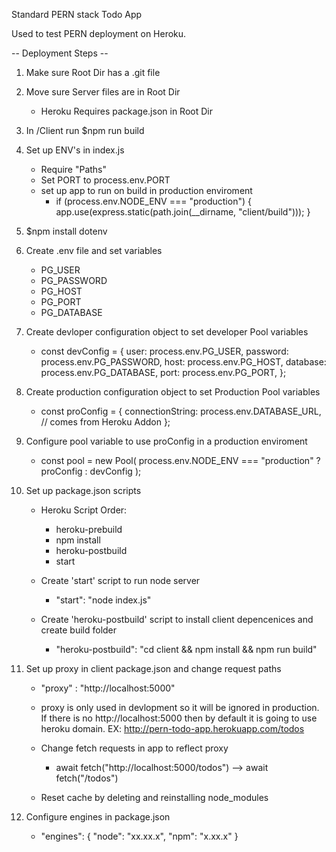 Standard PERN stack Todo App

Used to test PERN deployment on Heroku.

-- Deployment Steps --

1.  Make sure Root Dir has a .git file

2.  Move sure Server files are in Root Dir

    - Heroku Requires package.json in Root Dir

3.  In /Client run $npm run build

4.  Set up ENV's in index.js

    - Require "Paths"
    - Set PORT to process.env.PORT
    - set up app to run on build in production enviroment
      - if (process.env.NODE_ENV === "production") {
        app.use(express.static(path.join(\_\_dirname, "client/build")));
        }

5.  $npm install dotenv

6.  Create .env file and set variables

    - PG_USER
    - PG_PASSWORD
    - PG_HOST
    - PG_PORT
    - PG_DATABASE

7.  Create devloper configuration object to set developer Pool variables

    - const devConfig = {
      user: process.env.PG_USER,
      password: process.env.PG_PASSWORD,
      host: process.env.PG_HOST,
      database: process.env.PG_DATABASE,
      port: process.env.PG_PORT,
      };

8.  Create production configuration object to set Production Pool variables

    - const proConfig = {
      connectionString: process.env.DATABASE_URL, // comes from Heroku Addon
      };

9.  Configure pool variable to use proConfig in a production enviroment

    - const pool = new Pool(
      process.env.NODE_ENV === "production" ? proConfig : devConfig
      );

10. Set up package.json scripts

    - Heroku Script Order:

      - heroku-prebuild
      - npm install
      - heroku-postbuild
      - start

    - Create 'start' script to run node server

      - "start": "node index.js"

    - Create 'heroku-postbuild' script to install client depencenices and create build folder

      - "heroku-postbuild": "cd client && npm install && npm run build"

11. Set up proxy in client package.json and change request paths

    - "proxy" : "http://localhost:5000"

    - proxy is only used in devlopment so it will be ignored in production. If there is no http://localhost:5000 then
      by default it is going to use heroku domain. EX: http://pern-todo-app.herokuapp.com/todos

    - Change fetch requests in app to reflect proxy

      - await fetch("http://localhost:5000/todos") --> await fetch("/todos")

    - Reset cache by deleting and reinstalling node_modules

12. Configure engines in package.json

    - "engines": {
      "node": "xx.xx.x",
      "npm": "x.xx.x"
      }

